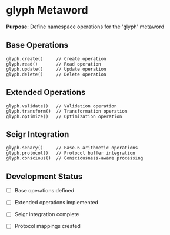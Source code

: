 # glyph Metaword

**Purpose**: Define namespace operations for the 'glyph' metaword

## Base Operations

```hyphos
glyph.create()     // Create operation
glyph.read()       // Read operation  
glyph.update()     // Update operation
glyph.delete()     // Delete operation
```

## Extended Operations

```hyphos
glyph.validate()   // Validation operation
glyph.transform()  // Transformation operation
glyph.optimize()   // Optimization operation
```

## Seigr Integration

```hyphos
glyph.senary()     // Base-6 arithmetic operations
glyph.protocol()   // Protocol buffer integration
glyph.conscious()  // Consciousness-aware processing
```

## Development Status

- [ ] Base operations defined
- [ ] Extended operations implemented  
- [ ] Seigr integration complete
- [ ] Protocol mappings created


